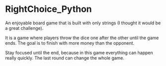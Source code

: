 # RightChoice_Python
An enjoyable board game that is built with only strings (I thought it would be a great challenge). 

It is a game where players throw the dice one after the other until the game ends. The goal is to finish with more money than the opponent.

Stay focused until the end, because in this game everything can happen really quickly. The last round can change the whole game.

